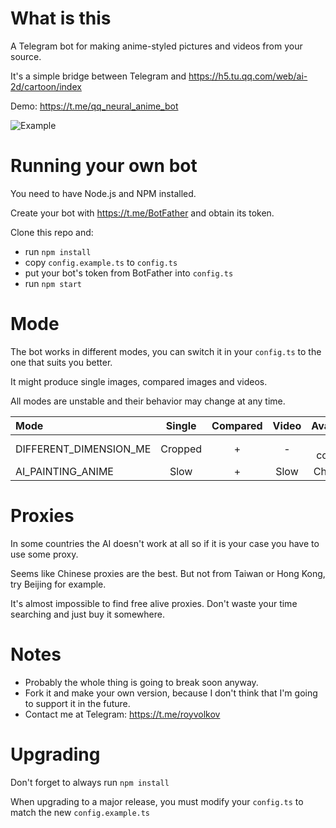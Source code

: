 # What is this
A Telegram bot for making anime-styled pictures and videos from your source.

It's a simple bridge between Telegram and https://h5.tu.qq.com/web/ai-2d/cartoon/index

Demo: https://t.me/qq_neural_anime_bot

![Example](example.jpg)

# Running your own bot
You need to have Node.js and NPM installed.

Create your bot with https://t.me/BotFather and obtain its token.

Clone this repo and:

- run `npm install`
- copy `config.example.ts` to `config.ts`
- put your bot's token from BotFather into `config.ts`
- run `npm start`

# Mode
The bot works in different modes, you can switch it in your `config.ts` to the one that suits you better.

It might produce single images, compared images and videos.

All modes are unstable and their behavior may change at any time.

| Mode                      | Single  | Compared | Video | Availability   |
| :---                      |  :---:  |  :---:   | :---: |     :---:      |
| DIFFERENT_DIMENSION_ME    | Cropped | +        | -     | Most countries |
| AI_PAINTING_ANIME         | Slow    | +        | Slow  | China only     |

# Proxies
In some countries the AI doesn't work at all so if it is your case you have to use some proxy.

Seems like Chinese proxies are the best.
But not from Taiwan or Hong Kong, try Beijing for example.

It's almost impossible to find free alive proxies. Don't waste your time searching and just buy it somewhere.

# Notes
- Probably the whole thing is going to break soon anyway.
- Fork it and make your own version, because I don't think that I'm going to support it in the future.
- Contact me at Telegram: https://t.me/royvolkov

# Upgrading
Don't forget to always run `npm install`

When upgrading to a major release, you must modify your `config.ts` to match the new `config.example.ts`
